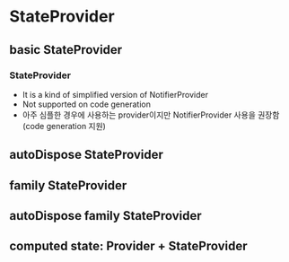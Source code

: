 # StateProvider

## basic StateProvider

### StateProvider
- It is a kind of simplified version of NotifierProvider
- Not supported on code generation
- 아주 심플한 경우에 사용하는 provider이지만 NotifierProvider 사용을 권장함(code generation 지원)

## autoDispose StateProvider
## family StateProvider
## autoDispose family StateProvider
## computed state: Provider + StateProvider
